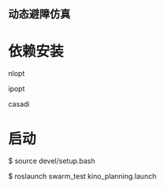 ## 动态避障仿真


# 依赖安装

nlopt

ipopt

casadi

# 启动

$ source devel/setup.bash

$ roslaunch swarm_test kino_planning.launch
